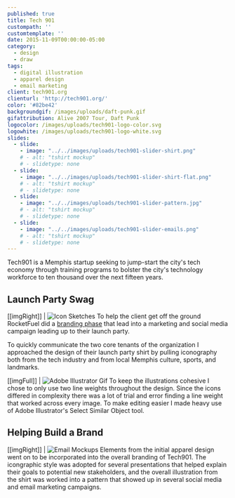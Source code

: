 ```yaml
---
published: true
title: Tech 901
custompath: ''
customtemplate: ''
date: 2015-11-09T00:00:00-05:00
category:
  - design
  - draw
tags:
  - digital illustration
  - apparel design
  - email marketing
client: tech901.org
clienturl: 'http://tech901.org/'
color: '#82be42'
backgroundgif: /images/uploads/daft-punk.gif
gifattribution: Alive 2007 Tour, Daft Punk
logocolor: /images/uploads/tech901-logo-color.svg
logowhite: /images/uploads/tech901-logo-white.svg
slides:
  - slide:
    - image: "../../images/uploads/tech901-slider-shirt.png"
    # - alt: "tshirt mockup"
    # - slidetype: none
  - slide:
    - image: "../../images/uploads/tech901-slider-shirt-flat.png"
    # - alt: "tshirt mockup"
    # - slidetype: none
  - slide:
    - image: "../../images/uploads/tech901-slider-pattern.jpg"
    # - alt: "tshirt mockup"
    # - slidetype: none
  - slide:
    - image: "../../images/uploads/tech901-slider-emails.png"
    # - alt: "tshirt mockup"
    # - slidetype: none
---
```


Tech901 is a Memphis startup seeking to jump-start the city's tech economy through training programs to bolster the city's technology workforce to ten thousand over the next fifteen years.

## Launch Party Swag

[[imgRight]]
| ![Icon Sketches](../../images/uploads/shirt-sketch.jpg)
To help the client get off the ground RocketFuel did a <a href="http://www.gorocketfuel.com/work/tech901/" >branding phase</a> that lead into a marketing and social media campaign leading up to their launch party.


To quickly communicate the two core tenants of the organization I approached the design of their launch party shirt by pulling iconography both from the tech industry and from local Memphis culture, sports, and landmarks.

[[imgFull]]
| ![Adobe Illustrator Gif](../../images/uploads/lineweight.gif)
To keep the illustrations cohesive I chose to only use two line weights throughout the design. Since the icons differed in complexity there was a lot of trial and error finding a line weight that worked across every image. To make editing easier I made heavy use of Adobe Illustrator's Select Similar Object tool.

## Helping Build a Brand

[[imgRight]]
| ![Email Mockups](../../images/uploads/emails.png)
Elements from the initial apparel design went on to be incorporated into the overall branding of Tech901. The icongraphic style was adopted for several presentations that helped explain their goals to potential new stakeholders, and the overall illustration from the shirt was worked into a pattern that showed up in several social media and email marketing campaigns.
